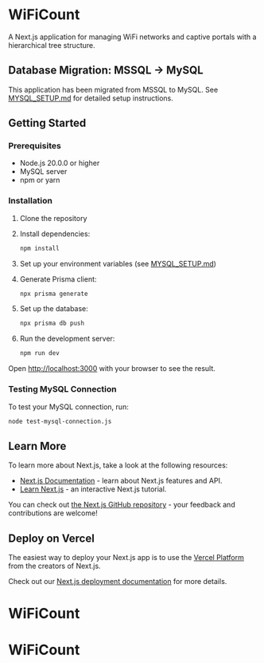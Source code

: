 # WiFiCount

A Next.js application for managing WiFi networks and captive portals with a hierarchical tree structure.

## Database Migration: MSSQL → MySQL

This application has been migrated from MSSQL to MySQL. See [MYSQL_SETUP.md](./MYSQL_SETUP.md) for detailed setup instructions.

## Getting Started

### Prerequisites

- Node.js 20.0.0 or higher
- MySQL server
- npm or yarn

### Installation

1. Clone the repository
2. Install dependencies:
   ```bash
   npm install
   ```

3. Set up your environment variables (see [MYSQL_SETUP.md](./MYSQL_SETUP.md))

4. Generate Prisma client:
   ```bash
   npx prisma generate
   ```

5. Set up the database:
   ```bash
   npx prisma db push
   ```

6. Run the development server:
   ```bash
   npm run dev
   ```

Open [http://localhost:3000](http://localhost:3000) with your browser to see the result.

### Testing MySQL Connection

To test your MySQL connection, run:
```bash
node test-mysql-connection.js
```

## Learn More

To learn more about Next.js, take a look at the following resources:

- [Next.js Documentation](https://nextjs.org/docs) - learn about Next.js features and API.
- [Learn Next.js](https://nextjs.org/learn) - an interactive Next.js tutorial.

You can check out [the Next.js GitHub repository](https://github.com/vercel/next.js) - your feedback and contributions are welcome!

## Deploy on Vercel

The easiest way to deploy your Next.js app is to use the [Vercel Platform](https://vercel.com/new?utm_medium=default-template&filter=next.js&utm_source=create-next-app&utm_campaign=create-next-app-readme) from the creators of Next.js.

Check out our [Next.js deployment documentation](https://nextjs.org/docs/app/building-your-application/deploying) for more details.
# WiFiCount
# WiFiCount
